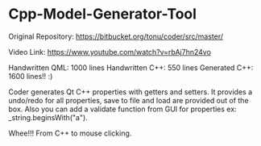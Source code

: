 # Cpp-Model-Generator-Tool
Original Repository: https://bitbucket.org/tonu/coder/src/master/

Video Link: https://www.youtube.com/watch?v=rbAj7hn24vo

Handwritten QML:  1000 lines
Handwritten C++:   550  lines
Generated C++:     1600 lines!! :)

Coder generates Qt C++ properties with getters and setters. It provides a undo/redo for all properties, save to file and load are provided out of the box. Also you can add a validate function from GUI for properties ex: _string.beginsWith("a").

Whee!!! From C++ to mouse clicking.
